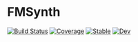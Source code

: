 # FMSynth

[![Build Status](https://github.com/simeonschaub/FMSynth.jl/workflows/CI/badge.svg)](https://github.com/simeonschaub/FMSynth.jl/actions)
[![Coverage](https://codecov.io/gh/simeonschaub/FMSynth.jl/branch/master/graph/badge.svg)](https://codecov.io/gh/simeonschaub/FMSynth.jl)
[![Stable](https://img.shields.io/badge/docs-stable-blue.svg)](https://simeonschaub.github.io/FMSynth.jl/stable)
[![Dev](https://img.shields.io/badge/docs-dev-blue.svg)](https://simeonschaub.github.io/FMSynth.jl/dev)
